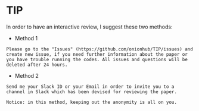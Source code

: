 # TIP
In order to have an interactive review, I suggest these two methods:
- Method 1
```
Please go to the "Issues" (https://github.com/onionhub/TIP/issues) and create new issue, if you need further information about the paper or you have trouble running the codes. All issues and questions will be deleted after 24 hours.
```
- Method 2
```
Send me your Slack ID or your Email in order to invite you to a channel in Slack which has been devised for reviewing the paper.

Notice: in this method, keeping out the anonymity is all on you.
```

